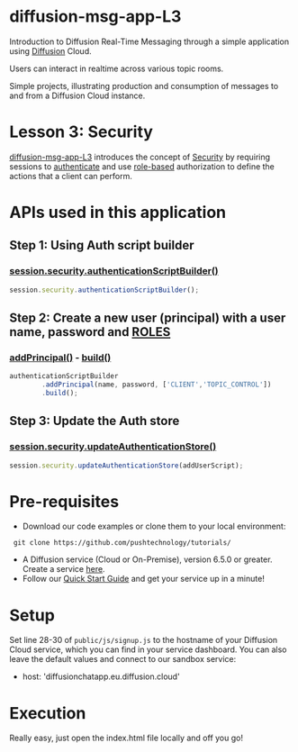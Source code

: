 # diffusion-msg-app-L3
Introduction to Diffusion Real-Time Messaging through a simple application using [Diffusion](https://www.pushtechnology.com/product-overview) Cloud.

Users can interact in realtime across various topic rooms.

Simple projects, illustrating production and consumption of messages to and from a Diffusion Cloud instance.

# Lesson 3: Security
[diffusion-msg-app-L3](https://github.com/pushtechnology/tutorials/tree/master/messaging/diffusion-chat-app-v3) introduces the concept of [Security](https://docs.pushtechnology.com/docs/6.5.1/manual/html/designguide/security/c_security.html) by requiring sessions to [authenticate](https://docs.pushtechnology.com/docs/6.5.1/manual/html/designguide/security/useraccess/atn_model.html) and use [role-based](https://docs.pushtechnology.com/docs/6.5.1/manual/html/designguide/security/role_based_security.html) authorization to define the actions that a client can perform.

# APIs used in this application
## Step 1: Using Auth script builder
### [session.security.authenticationScriptBuilder()](https://docs.pushtechnology.com/docs/6.5.1/js/interfaces/security.html#authenticationscriptbuilder)
```js
session.security.authenticationScriptBuilder();
```
## Step 2: Create a new user (principal) with a user name, password and [ROLES](https://docs.pushtechnology.com/docs/6.5.1/manual/html/designguide/security/roles_permissions.html)
### [addPrincipal()](https://docs.pushtechnology.com/docs/6.5.1/js/interfaces/systemauthenticationscriptbuilder.html#addprincipal) - [build()](https://docs.pushtechnology.com/docs/6.5.1/js/interfaces/systemauthenticationscriptbuilder.html#build)
```js
authenticationScriptBuilder
		.addPrincipal(name, password, ['CLIENT','TOPIC_CONTROL'])
		.build();
```
## Step 3: Update the Auth store
### [session.security.updateAuthenticationStore()](https://docs.pushtechnology.com/docs/6.5.1/js/interfaces/security.html#updateauthenticationstore)
```js
session.security.updateAuthenticationStore(addUserScript);
```

# Pre-requisites
*  Download our code examples or clone them to your local environment:
```
 git clone https://github.com/pushtechnology/tutorials/
```
* A Diffusion service (Cloud or On-Premise), version 6.5.0 or greater. Create a service [here](https://management.ad.diffusion.cloud/).
* Follow our [Quick Start Guide](https://docs.pushtechnology.com/quickstart/#diffusion-cloud-quick-start) and get your service up in a minute!

# Setup
Set line 28-30 of `public/js/signup.js` to the hostname of your Diffusion Cloud service, which you can find in your service dashboard.
You can also leave the default values and connect to our sandbox service:
* host: 'diffusionchatapp.eu.diffusion.cloud'

# Execution
Really easy, just open the index.html file locally and off you go!


